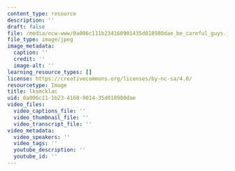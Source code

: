 ```yaml
---
content_type: resource
description: ''
draft: false
file: /media/ocw-www/0a006c111b234160901435d018980dae_be_careful_guys.jpeg
file_type: image/jpeg
image_metadata:
  caption: ''
  credit: ''
  image-alt: ''
learning_resource_types: []
license: https://creativecommons.org/licenses/by-nc-sa/4.0/
resourcetype: Image
title: lksmcklac
uid: 0a006c11-1b23-4160-9014-35d018980dae
video_files:
  video_captions_file: ''
  video_thumbnail_file: ''
  video_transcript_file: ''
video_metadata:
  video_speakers: ''
  video_tags: ''
  youtube_description: ''
  youtube_id: ''
---
```

